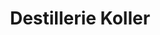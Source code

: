 ---
title: "Destillerie Koller"
url: /bayerbach-bei-ergoldsbach/destillerie-koller/
shop: Hofladen
---